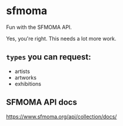 # sfmoma
Fun with the SFMOMA API.

Yes, you're right. This needs a lot more work.

## `types` you can request:
- artists
- artworks
- exhibitions

## SFMOMA API docs

https://www.sfmoma.org/api/collection/docs/
